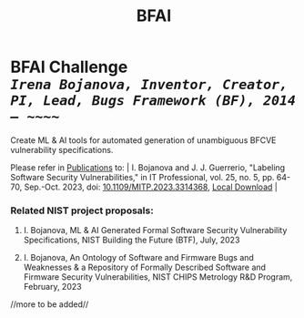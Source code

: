 ﻿---
weight: 8
title: "BFAI"
---
# BFAI Challenge <br/>_`Irena Bojanova, Inventor, Creator, PI, Lead, Bugs Framework (BF), 2014 – ~~~~`_

Create ML & AI tools for automated generation of unambiguous BFCVE vulnerability specifications.

Please refer in [Publications](/BF/info/publications/bf-publications/) to:
| I. Bojanova and J. J. Guerrerio, "Labeling Software Security Vulnerabilities," in IT Professional, vol. 25, no. 5, pp. 64-70, Sep.-Oct. 2023, doi: [10.1109/MITP.2023.3314368](https://doi.org/10.1109/MITP.2023.3314368), [Local Download](https://tsapps.nist.gov/publication/get_pdf.cfm?pub_id=956539) |


### Related NIST project proposals:

1. I. Bojanova, ML & AI Generated Formal Software Security Vulnerability Specifications, NIST Building the Future (BTF), July, 2023

2. I. Bojanova, An Ontology of Software and Firmware Bugs and Weaknesses & a Repository of Formally Described Software and Firmware Security Vulnerabilities, NIST CHIPS Metrology R&D Program, February, 2023

//more to be added//